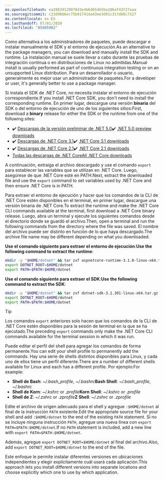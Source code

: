 ```yaml
---
ms.openlocfilehash: ea2883912907843e4b6d65db5ba186af43f27aaa
ms.sourcegitcommit: c23d9666ec75b91741da43ee3d91c317d68c7327
ms.contentlocale: es-ES
ms.lasthandoff: 07/01/2020
ms.locfileid: "85805902"
---
```


<!-- Note, this content is copied in ../macos.md. Any fixes should be applied there too, though content may be different -->

<span data-ttu-id="c8d75-101">Como alternativa a los administradores de paquetes, puede descargar e instalar manualmente el SDK y el entorno de ejecución.</span><span class="sxs-lookup"><span data-stu-id="c8d75-101">As an alternative to the package managers, you can download and manually install the SDK and runtime.</span></span> <span data-ttu-id="c8d75-102">La instalación manual se suele llevar a cabo durante las pruebas de integración continua o en distribuciones de Linux no admitidas.</span><span class="sxs-lookup"><span data-stu-id="c8d75-102">Manual install is usually performed as part of continuous integration testing or on an unsupported Linux distribution.</span></span> <span data-ttu-id="c8d75-103">Para un desarrollador o usuario, generalmente es mejor usar un administrador de paquetes.</span><span class="sxs-lookup"><span data-stu-id="c8d75-103">For a developer or user, it's generally better to use a package manager.</span></span>

<span data-ttu-id="c8d75-104">Si instala el SDK de .NET Core, no necesita instalar el entorno de ejecución correspondiente.</span><span class="sxs-lookup"><span data-stu-id="c8d75-104">If you install .NET Core SDK, you don't need to install the corresponding runtime.</span></span> <span data-ttu-id="c8d75-105">En primer lugar, descargue una versión **binaria** del SDK o del entorno de ejecución de uno de los siguientes sitios:</span><span class="sxs-lookup"><span data-stu-id="c8d75-105">First, download a **binary** release for either the SDK or the runtime from one of the following sites:</span></span>

- <span data-ttu-id="c8d75-106">✔️ [Descargas de la versión preliminar de .NET 5.0](https://dotnet.microsoft.com/download/dotnet/5.0)</span><span class="sxs-lookup"><span data-stu-id="c8d75-106">✔️ [.NET 5.0 preview downloads](https://dotnet.microsoft.com/download/dotnet/5.0)</span></span>
- <span data-ttu-id="c8d75-107">✔️ [Descargas de .NET Core 3.1](https://dotnet.microsoft.com/download/dotnet-core/3.1)</span><span class="sxs-lookup"><span data-stu-id="c8d75-107">✔️ [.NET Core 3.1 downloads](https://dotnet.microsoft.com/download/dotnet-core/3.1)</span></span>
- <span data-ttu-id="c8d75-108">✔️ [Descargas de .NET Core 2.1](https://dotnet.microsoft.com/download/dotnet-core/2.1)</span><span class="sxs-lookup"><span data-stu-id="c8d75-108">✔️ [.NET Core 2.1 downloads](https://dotnet.microsoft.com/download/dotnet-core/2.1)</span></span>
- [<span data-ttu-id="c8d75-109">Todas las descargas de .NET Core</span><span class="sxs-lookup"><span data-stu-id="c8d75-109">All .NET Core downloads</span></span>](https://dotnet.microsoft.com/download/dotnet-core)

<span data-ttu-id="c8d75-110">A continuación, extraiga el archivo descargado y use el comando `export` para establecer las variables que se utilizan en .NET Core. Luego, asegúrese de que .NET Core esté en PATH.</span><span class="sxs-lookup"><span data-stu-id="c8d75-110">Next, extract the downloaded file and use the `export` command to set variables used by .NET Core and then ensure .NET Core is in PATH.</span></span>

<span data-ttu-id="c8d75-111">Para extraer el entorno de ejecución y hacer que los comandos de la CLI de .NET Core estén disponibles en el terminal, en primer lugar, descargue una versión binaria de .NET Core.</span><span class="sxs-lookup"><span data-stu-id="c8d75-111">To extract the runtime and make the .NET Core CLI commands available at the terminal, first download a .NET Core binary release.</span></span> <span data-ttu-id="c8d75-112">Luego, abra un terminal y ejecute los siguientes comandos desde el directorio donde se guardó el archivo.</span><span class="sxs-lookup"><span data-stu-id="c8d75-112">Then, open a terminal and run the following commands from the directory where the file was saved.</span></span> <span data-ttu-id="c8d75-113">El nombre del archivo puede ser distinto en función de lo que haya descargado.</span><span class="sxs-lookup"><span data-stu-id="c8d75-113">The archive file name may be different depending on what you downloaded.</span></span>

<span data-ttu-id="c8d75-114">**Use el comando siguiente para extraer el entorno de ejecución**:</span><span class="sxs-lookup"><span data-stu-id="c8d75-114">**Use the following command to extract the runtime**:</span></span>

```bash
mkdir -p "$HOME/dotnet" && tar zxf aspnetcore-runtime-3.1.0-linux-x64.tar.gz -C "$HOME/dotnet"
export DOTNET_ROOT=$HOME/dotnet
export PATH=$PATH:$HOME/dotnet
```

<span data-ttu-id="c8d75-115">**Use el comando siguiente para extraer el SDK**:</span><span class="sxs-lookup"><span data-stu-id="c8d75-115">**Use the following command to extract the SDK**:</span></span>

```bash
mkdir -p "$HOME/dotnet" && tar zxf dotnet-sdk-3.1.301-linux-x64.tar.gz -C "$HOME/dotnet"
export DOTNET_ROOT=$HOME/dotnet
export PATH=$PATH:$HOME/dotnet
```

> [!TIP]
> <span data-ttu-id="c8d75-116">Los comandos `export` anteriores solo hacen que los comandos de la CLI de .NET Core estén disponibles para la sesión de terminal en la que se ha ejecutado.</span><span class="sxs-lookup"><span data-stu-id="c8d75-116">The preceding `export` commands only make the .NET Core CLI commands available for the terminal session in which it was run.</span></span>
>
> <span data-ttu-id="c8d75-117">Puede editar el perfil del shell para agregar los comandos de forma permanente.</span><span class="sxs-lookup"><span data-stu-id="c8d75-117">You can edit your shell profile to permanently add the commands.</span></span> <span data-ttu-id="c8d75-118">Hay una serie de shells distintos disponibles para Linux, y cada uno de ellos tiene un perfil diferente.</span><span class="sxs-lookup"><span data-stu-id="c8d75-118">There are a number of different shells available for Linux and each has a different profile.</span></span> <span data-ttu-id="c8d75-119">Por ejemplo:</span><span class="sxs-lookup"><span data-stu-id="c8d75-119">For example:</span></span>
>
> - <span data-ttu-id="c8d75-120">**Shell de Bash**: *~/.bash_profile*, *~/.bashrc*</span><span class="sxs-lookup"><span data-stu-id="c8d75-120">**Bash Shell**: *~/.bash_profile*, *~/.bashrc*</span></span>
> - <span data-ttu-id="c8d75-121">**Shell de Korn**: *~/.kshrc* or *.profile*</span><span class="sxs-lookup"><span data-stu-id="c8d75-121">**Korn Shell**: *~/.kshrc* or *.profile*</span></span>
> - <span data-ttu-id="c8d75-122">**Shell de Z**: *~/.zshrc* or *.zprofile*</span><span class="sxs-lookup"><span data-stu-id="c8d75-122">**Z Shell**: *~/.zshrc* or *.zprofile*</span></span>
>
> <span data-ttu-id="c8d75-123">Edite el archivo de origen adecuado para el shell y agregue `:$HOME/dotnet` al final de la instrucción `PATH` existente.</span><span class="sxs-lookup"><span data-stu-id="c8d75-123">Edit the appropriate source file for your shell and add `:$HOME/dotnet` to the end of the existing `PATH` statement.</span></span> <span data-ttu-id="c8d75-124">Si no se incluye ninguna instrucción `PATH`, agregue una nueva línea con `export PATH=$PATH:$HOME/dotnet`.</span><span class="sxs-lookup"><span data-stu-id="c8d75-124">If no `PATH` statement is included, add a new line with `export PATH=$PATH:$HOME/dotnet`.</span></span>
>
> <span data-ttu-id="c8d75-125">Además, agregue `export DOTNET_ROOT=$HOME/dotnet` al final del archivo.</span><span class="sxs-lookup"><span data-stu-id="c8d75-125">Also, add `export DOTNET_ROOT=$HOME/dotnet` to the end of the file.</span></span>

<span data-ttu-id="c8d75-126">Este enfoque le permite instalar diferentes versiones en ubicaciones independientes y elegir explícitamente cuál usará cada aplicación.</span><span class="sxs-lookup"><span data-stu-id="c8d75-126">This approach lets you install different versions into separate locations and choose explicitly which one to use by which application.</span></span>
